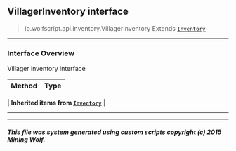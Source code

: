 ## VillagerInventory __interface__

>io.wolfscript.api.inventory.VillagerInventory
>Extends [`Inventory`](Inventory.md)

---

### Interface Overview

Villager inventory interface

Method | Type   
--- | :--- 
 |
__Inherited items from [`Inventory`](Inventory.md)__ |





---



---


##### This file was system generated using custom scripts copyright (c) 2015 Mining Wolf.
	

